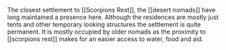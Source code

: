 The closest settlement to [[Scorpions Rest]], the [[desert nomads]] have long maintained a presence here. Although the residences are mostly just tents and other temporary looking structures the settlement is quite permanent. It is mostly occupied by older nomads as the proximity to [[scorpions rest]] makes for an easier access to water, food and aid.